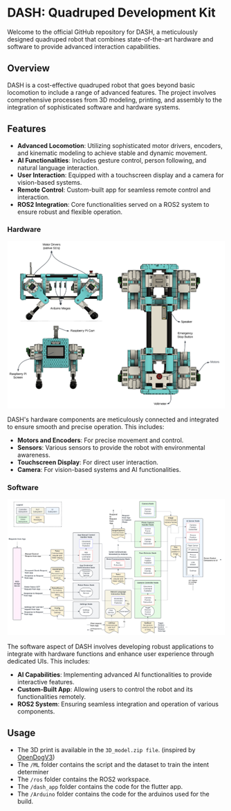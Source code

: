 # DASH: Quadruped Development Kit

Welcome to the official GitHub repository for DASH, a meticulously designed quadruped robot that combines state-of-the-art hardware and software to provide advanced interaction capabilities.

## Overview

DASH is a cost-effective quadruped robot that goes beyond basic locomotion to include a range of advanced features. The project involves comprehensive processes from 3D modeling, printing, and assembly to the integration of sophisticated software and hardware systems.

## Features

- **Advanced Locomotion**: Utilizing sophisticated motor drivers, encoders, and kinematic modeling to achieve stable and dynamic movement.
- **AI Functionalities**: Includes gesture control, person following, and natural language interaction.
- **User Interaction**: Equipped with a touchscreen display and a camera for vision-based systems.
- **Remote Control**: Custom-built app for seamless remote control and interaction.
- **ROS2 Integration**: Core functionalities served on a ROS2 system to ensure robust and flexible operation.

### Hardware

![DASH Quadruped Robot](images/ConceptualHardware.png)

DASH's hardware components are meticulously connected and integrated to ensure smooth and precise operation. This includes:

- **Motors and Encoders**: For precise movement and control.
- **Sensors**: Various sensors to provide the robot with environmental awareness.
- **Touchscreen Display**: For direct user interaction.
- **Camera**: For vision-based systems and AI functionalities.

### Software

![Software](images/SoftwareOverview.png)

The software aspect of DASH involves developing robust applications to integrate with hardware functions and enhance user experience through dedicated UIs. This includes:

- **AI Capabilities**: Implementing advanced AI functionalities to provide interactive features.
- **Custom-Built App**: Allowing users to control the robot and its functionalities remotely.
- **ROS2 System**: Ensuring seamless integration and operation of various components.

## Usage

- The 3D print is available in the `3D_model.zip file`. (inspired by <a href='https://github.com/XRobots/openDogV3'>OpenDogV3</a>)
- The `/ML` folder contains the script and the dataset to train the intent determiner
- The `/ros` folder contains the ROS2 workspace.
- The `/dash_app` folder contains the code for the flutter app.
- The `/Arduino` folder contains the code for the arduinos used for the build.
